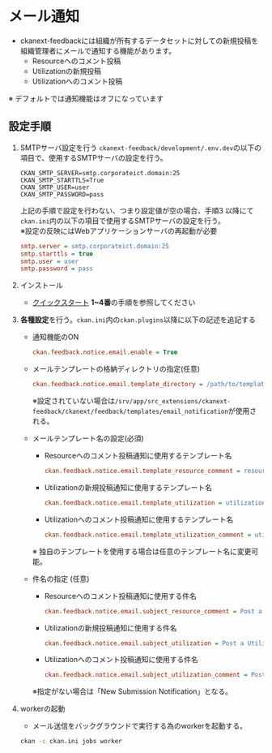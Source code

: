 # メール通知

* ckanext-feedbackには組織が所有するデータセットに対しての新規投稿を組織管理者にメールで通知する機能があります。
  * Resourceへのコメント投稿
  * Utilizationの新規投稿
  * Utilizationへのコメント投稿

※ デフォルトでは通知機能はオフになっています

## 設定手順

1. SMTPサーバ設定を行う
    `ckanext-feedback/development/.env.dev`の以下の項目で、使用するSMTPサーバの設定を行う。

    ```dotenv
    CKAN_SMTP_SERVER=smtp.corporateict.domain:25
    CKAN_SMTP_STARTTLS=True
    CKAN_SMTP_USER=user
    CKAN_SMTP_PASSWORD=pass
    ```

    上記の手順で設定を行わない、つまり設定値が空の場合、手順3 以降にて`ckan.ini`内の以下の項目で使用するSMTPサーバの設定を行う。</br>
    ※設定の反映にはWebアプリケーションサーバの再起動が必要

    ```ini
    smtp.server = smtp.corporateict.domain:25
    smtp.starttls = true
    smtp.user = user
    smtp.password = pass
    ```

2. インストール
    * [クイックスタート](../../README.md) **1~4番**の手順を参照してください

3. **各種設定**を行う。`ckan.ini`内の`ckan.plugins`以降に以下の記述を追記する
    * 通知機能のON

        ```ini
        ckan.feedback.notice.email.enable = True
        ```

    * メールテンプレートの格納ディレクトリの指定(任意)

        ```ini
        ckan.feedback.notice.email.template_directory = /path/to/template_dir
        ```

        ※設定されていない場合は`/srv/app/src_extensions/ckanext-feedback/ckanext/feedback/templates/email_notification`が使用される。

    * メールテンプレート名の設定(必須)

        * Resourceへのコメント投稿通知に使用するテンプレート名

            ```ini
            ckan.feedback.notice.email.template_resource_comment = resource_comment.text
            ```

        * Utilizationの新規投稿通知に使用するテンプレート名

            ```ini
            ckan.feedback.notice.email.template_utilization = utilization.text
            ```

        * Utilizationへのコメント投稿通知に使用するテンプレート名

            ```ini
            ckan.feedback.notice.email.template_utilization_comment = utilization_comment.text
            ```

        ※ 独自のテンプレートを使用する場合は任意のテンプレート名に変更可能。

    * 件名の指定 (任意)

        * Resourceへのコメント投稿通知に使用する件名

            ```ini
            ckan.feedback.notice.email.subject_resource_comment = Post a Resource comment
            ```

        * Utilizationの新規投稿通知に使用する件名

            ```ini
            ckan.feedback.notice.email.subject_utilization = Post a Utilization
            ```

        * Utilizationへのコメント投稿通知に使用する件名

            ```ini
            ckan.feedback.notice.email.subject_utilization_comment = Post a Utilization comment
            ```

        ※指定がない場合は「New Submission Notification」となる。

4. workerの起動
    * メール送信をバックグラウンドで実行する為のworkerを起動する。

    ```bash
    ckan -c ckan.ini jobs worker
    ```
